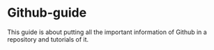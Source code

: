 # Github-guide

This guide is about putting all the important information of Github in a repository and tutorials of it.
